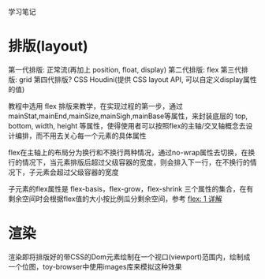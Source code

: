 学习笔记

# 排版(layout)
第一代排版: 正常流(再加上 position, float, display)
第二代排版: flex
第三代排版: grid
第四代排版? CSS Houdini(提供 CSS layout API, 可以自定义display属性的值)

教程中选用 flex 排版来教学，在实现过程的第一步，通过 mainStat,mainEnd,mainSize,mainSigh,mainBase等属性，来封装底层的 top, bottom, width, height 等属性，使得使用者可以按照flex的主轴/交叉轴概念去设计编排，而不用去关心每一个元素的具体属性

flex在主轴上的布局分为换行和不换行两种情况，通过no-wrap属性去切换，在换行的情况下，当元素排版后超过父级容器的宽度，则会排入下一行，在不换行的情况下，子元素会超过父级容器的宽度

子元素的flex属性是 flex-basis，flex-grow，flex-shrink 三个属性的集合，在有剩余空间时会根据flex值的大小按比例瓜分剩余空间，参考 [flex: 1 详解](https://www.jianshu.com/p/57a94430dcbe)

# 渲染
渲染即将排版好的带CSS的Dom元素绘制在一个视口(viewport)范围内，绘制成一个位图，toy-browser中使用images库来模拟这种效果